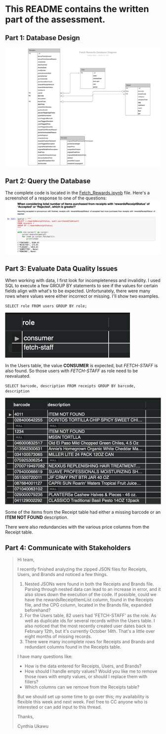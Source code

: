 # This README contains the written part of the assessment.

## Part 1: Database Design
![Alt text](images/Fetch_Rewards_Database_Diagram.jpeg)


## Part 2: Query the Database
The complete code is located in the [Fetch_Rewards.ipynb](https://github.com/cynthiiaa/fetch_rewards/blob/main/Fetch_Rewards.ipynb) file.
Here's a screenshot of a response to one of the questions:
![Alt text](images/screen-shot.png)


## Part 3: Evaluate Data Quality Issues
When working with data, I first look for incompleteness and invalidity. I used SQL to execute a few GROUP BY statements to see if the values for certain fields align with what's to be expected. Unfortunately, there were many rows where values were either incorrect or missing. I'll show two examples.

`SELECT role FROM users
GROUP BY role;`

![Alt text](images/groupby1.png)

In the Users table, the value **CONSUMER** is expected, but *FETCH-STAFF* is also found. So those users with *FETCH-STAFF* as role need to be reevaluated.

`SELECT barcode, description FROM receipts
GROUP BY barcode, description`

![Alt text](images/groupby2.png)

Some of the items from the Receipt table had either a missing barcode or an **ITEM NOT FOUND** description.

There were also redundancies with the various price columns from the Receipt table.

## Part 4: Communicate with Stakeholders

> Hi team,
>
> I recently finished analyzing the zipped JSON files for Receipts, Users, and Brands and noticed a few things.
> 1. Nested JSONs were found in both the Receipts and Brands file.
> Parsing through nested data can lead to an increase in error, and it also slows down the execution of the code. If possible, could we have the rewardsReceiptItemList column, found in the Receipts file, and the CPG column, located in the Brands file, expanded beforehand?
> 2. For the Users table, 82 users had 'FETCH-STAFF' as the role. As well as duplicate ids for several records within the Users table. I also noticed that the most recently created user dates back to February 12th, but it's currently October 14th. That's a little over eight months of missing records.
> 3. There were many incomplete rows for Receipts and Brands and redundant columns found in the Receipts table.
>
> I have many questions like:
> - How is the data entered for Receipts, Users, and Brands?
> - How should I handle empty values? Would you like me to remove those rows with empty values, or should I replace them with fillers?
> - Which columns can we remove from the Receipts table?
>
> But we should set up some time to go over this; my availability is flexible this week and next week. Feel free to CC anyone who is interested or can add input to this thread.
>
> Thanks,
>
> Cynthia Ukawu

